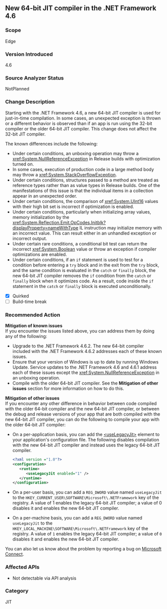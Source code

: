## New 64-bit JIT compiler in the .NET Framework 4.6

### Scope
Edge

### Version Introduced
4.6

### Source Analyzer Status
NotPlanned

### Change Description
Starting with the .NET Framework 4.6, a new 64-bit JIT compiler is used for just-in-time compilation. In some cases, an unexpected exception is thrown or a different behavior is observed than if an app is run using the 32-bit compiler or the older 64-bit JIT compiler. This change does not affect the 32-bit JIT compiler.

The known differences include the following:

- Under certain conditions, an unboxing operation may throw a <xref:System.NullReferenceException> in Release builds with optimization turned on.
- In some cases, execution of production code in a large method body may throw a <xref:System.StackOverflowException>.
- Under certain conditions, structures passed to a method are treated as reference types rather than as value types in Release builds. One of the manifestations of this issue is that the individual items in a collection appear in an unexpected order.
- Under certain conditions, the comparison of <xref:System.UInt16> values with their high bit set is incorrect if optimization is enabled.
- Under certain conditions, particularly when initializing array values, memory initialization by the <xref:System.Reflection.Emit.OpCodes.Initblk?displayProperty=nameWithType> IL instruction may initialize memory with an incorrect value. This can result either in an unhandled exception or incorrect output.  
- Under certain rare conditions, a conditional bit test can return the incorrect <xref:System.Boolean> value or throw an exception if compiler optimizations are enabled.  
- Under certain conditions, if an `if` statement is used to test for a condition before entering  a `try` block and in the exit from the `try` block, and the same condition is evaluated in the `catch` or `finally` block, the new 64-bit JIT compiler removes the `if` condition from the `catch` or `finally` block when it optimizes code. As a result, code inside the `if` statement in the `catch` or `finally` block is executed unconditionally.  
  

- [X] Quirked
- [ ] Build-time break

### Recommended Action
**Mitigation of known issues**   
If you encounter the issues listed above, you can address them by doing any of the following:  
  
- Upgrade to the .NET Framework 4.6.2. The new 64-bit compiler included with the .NET Framework 4.6.2 addresses each of these known issues.  
- Ensure that your version of Windows is up to date by running Windows Update. Service updates to the .NET Framework 4.6 and 4.6.1 address each of these issues except the <xref:System.NullReferenceException> in an unboxing operation.  
- Compile with the older 64-bit JIT compiler. See the **Mitigation of other issues** section for more information on how to do this.  
  
**Mitigation of other issues**  
If you encounter any other difference in behavior between code compiled with the older 64-bit compiler and the new 64-bit JIT compiler, or between the debug and release versions of your app that are both compiled with the new 64-bit JIT compiler, you can do the following to compile your app with the older 64-bit JIT compiler:  
  
- On a per-application basis, you can add the [<useLegacyJit\>](https://docs.microsoft.com/dotnet/framework/configure-apps/file-schema/runtime/uselegacyjit-element) element to your application's configuration file. The following disables compilation with the new 64-bit JIT compiler and instead uses the legacy 64-bit JIT compiler.  
  
   ```xml  
   <?xml version ="1.0"?>  
   <configuration>  
      <runtime>  
         <useLegacyJit enabled="1" />  
      </runtime>  
   </configuration>  
   ```  
  
- On a per-user basis, you can add a `REG_DWORD` value named `useLegacyJit` to the `HKEY_CURRENT_USER\SOFTWARE\Microsoft\.NETFramework` key of the registry. A value of 1 enables the legacy 64-bit JIT compiler; a value of 0 disables it and enables the new 64-bit JIT compiler.  
- On a per-machine basis, you can add a `REG_DWORD` value named `useLegacyJit` to the `HKEY_LOCAL_MACHINE\SOFTWARE\Microsoft\.NETFramework` key of the registry. A value of `1` enables the legacy 64-bit JIT compiler; a value of `0` disables it and enables the new 64-bit JIT compiler.  
  
You can also let us know about the problem by reporting a bug on [Microsoft Connect](https://connect.microsoft.com/VisualStudio).  

### Affected APIs
* Not detectable via API analysis

### Category
JIT

<!-- breaking change id: 187 -->

